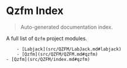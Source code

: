 # Qzfm Index

> Auto-generated documentation index.

A full list of `Qzfm` project modules.

        - [Labjack](src/QZFM/LabJack.md#labjack)
        - [Qzfm](src/QZFM/QZFM.md#qzfm)
    - [Qzfm](src/QZFM/index.md#qzfm)
